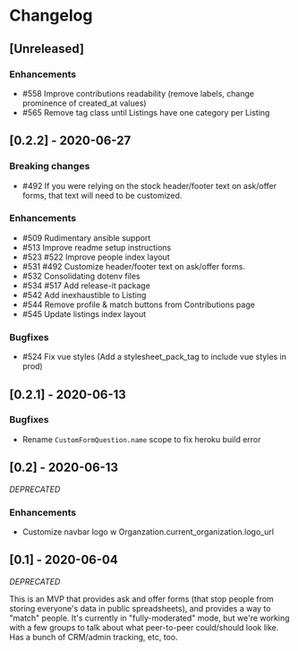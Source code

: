 # Changelog

## [Unreleased]
### Enhancements
* #558 Improve contributions readability (remove labels, change prominence of created_at values)
* #565 Remove tag class until Listings have one category per Listing

## [0.2.2] - 2020-06-27

### Breaking changes
* #492 If you were relying on the stock header/footer text on ask/offer forms, that text will need to be customized.

### Enhancements
* #509 Rudimentary ansible support
* #513 Improve readme setup instructions
* #523 #522 Improve people index layout
* #531 #492 Customize header/footer text on ask/offer forms.
* #532 Consolidating dotenv files
* #534 #517 Add release-it package
* #542 Add inexhaustible to Listing
* #544 Remove profile & match buttons from Contributions page
* #545 Update listings index layout

### Bugfixes
* #524 Fix vue styles (Add a stylesheet_pack_tag to include vue styles in prod)

## [0.2.1] - 2020-06-13
### Bugfixes
* Rename `CustomFormQuestion.name` scope to fix heroku build error


## [0.2] - 2020-06-13
*DEPRECATED*

### Enhancements
* Customize navbar logo w Organzation.current_organization.logo_url


## [0.1] - 2020-06-04
*DEPRECATED*

This is an MVP that provides ask and offer forms (that stop people from storing everyone's data in public spreadsheets), and provides a way to "match" people.
It's currently in "fully-moderated" mode, but we're working with a few groups to talk about what peer-to-peer could/should look like.
Has a bunch of CRM/admin tracking, etc, too.
